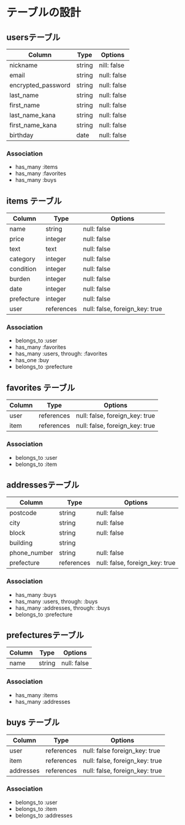 # テーブルの設計

## usersテーブル

| Column             | Type   | Options     |
| ------------------ | ------ | ----------- |
| nickname           | string | nill: false |
| email              | string | null: false |
| encrypted_password | string | null: false |
| last_name          | string | null: false |
| first_name         | string | null: false |
| last_name_kana     | string | null: false |
| first_name_kana    | string | null: false |
| birthday           | date   | null: false |

### Association

- has_many :items
- has_many :favorites
- has_many :buys

## items テーブル

| Column     | Type       | Options                        |
| ---------- | ---------- | ------------------------------ |
| name       | string     | null: false                    |
| price      | integer    | null: false                    |
| text       | text       | null: false                    |
| category   | integer    | null: false                    |
| condition  | integer    | null: false                    |
| burden     | integer    | null: false                    |
| date       | integer    | null: false                    |
| prefecture | integer    | null: false                    |
| user       | references | null: false, foreign_key: true |

### Association

- belongs_to :user
- has_many :favorites
- has_many :users, through: :favorites
- has_one :buy
- belongs_to :prefecture

## favorites テーブル

| Column    | Type       | Options                        |
| --------- | ---------- | ------------------------------ |
| user      | references | null: false, foreign_key: true |
| item      | references | null: false, foreign_key: true |

### Association

- belongs_to :user
- belongs_to :item

## addressesテーブル

| Column          | Type       | Options                        |
| --------------- | ---------- | ------------------------------ |
| postcode        | string     | null: false                    |
| city            | string     | null: false                    |
| block           | string     | null: false                    |
| building        | string     |                                |
| phone_number    | string     | null: false                    |
| prefecture      | references | null: false, foreign_key: true |

### Association

- has_many :buys
- has_many :users, through: :buys
- has_many :addresses, through: :buys
- belongs_to :prefecture

## prefecturesテーブル

| Column | Type   | Options     |
| ------ | ------ | ----------- |
| name   | string | null: false |

### Association

- has_many :items
- has_many :addresses

## buys テーブル

| Column    | Type       | Options                        |
| --------- | ---------- | ------------------------------ |
| user      | references | null: false  foreign_key: true |
| item      | references | null: false, foreign_key: true |
| addresses | references | null: false, foreign_key: true |

### Association

- belongs_to :user
- belongs_to :item
- belongs_to :addresses